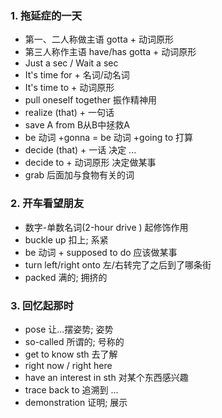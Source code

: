 ### 1. 拖延症的一天
- 第一、二人称做主语 gotta + 动词原形
- 第三人称作主语 have/has gotta + 动词原形
- Just a sec / Wait a sec
- It's time for + 名词/动名词
- It's time to + 动词原形
- pull oneself together 振作精神用
- realize (that) + 一句话
- save A from B从B中拯救A
- be 动词 +gonna = be 动词 +going to 打算
- decide (that) + 一话 决定 ...
- decide to + 动词原形 决定做某事
- grab 后面加与食物有关的词

### 2. 开车看望朋友
- 数字-单数名词(2-hour drive ) 起修饰作用
- buckle up 扣上; 系紧
- be 动词 + supposed to do 应该做某事
- turn left/right onto 左/右转完了之后到了哪条街
- packed 满的; 拥挤的

### 3. 回忆起那时
- pose 让...摆姿势; 姿势
- so-called 所谓的; 号称的
- get to know sth 去了解
- right now / right here
- have an interest in sth 对某个东西感兴趣
- trace back to 追溯到 ...
- demonstration 证明; 展示
